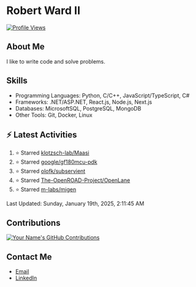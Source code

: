 
# Robert Ward II

[![Profile Views](https://komarev.com/ghpvc/?username=Robert-W-Ward)](https://github.com/Robert-W-Ward)

## About Me
I like to write code and solve problems.

## Skills
- Programming Languages: Python, C/C++, JavaScript/TypeScript, C#
- Frameworks: .NET/ASP.NET, React.js, Node.js, Next.js
- Databases: MicrosoftSQL, PostgreSQL, MongoDB
- Other Tools: Git, Docker, Linux

## :zap: Latest Activities
<!--RECENT_ACTIVITY:start-->
1. ⭐ Starred [klotzsch-lab/Maasi](https://github.com/klotzsch-lab/Maasi)
2. ⭐ Starred [google/gf180mcu-pdk](https://github.com/google/gf180mcu-pdk)
3. ⭐ Starred [olofk/subservient](https://github.com/olofk/subservient)
4. ⭐ Starred [The-OpenROAD-Project/OpenLane](https://github.com/The-OpenROAD-Project/OpenLane)
5. ⭐ Starred [m-labs/migen](https://github.com/m-labs/migen)
<!--RECENT_ACTIVITY:end-->

<!--RECENT_ACTIVITY:last_update-->
Last Updated: Sunday, January 19th, 2025, 2:11:45 AM
<!--RECENT_ACTIVITY:last_update_end-->

<!--END_SECTIN:activity-->
## Contributions
[![Your Name's GitHub Contributions](https://github-readme-streak-stats.herokuapp.com/?user=Robert-W-Ward&theme=radical)](https://github.com/your-username)

## Contact Me
- [Email](mailto:robertwesleyward2019@gmail.com)
- [LinkedIn](https://linkedin.com/in/https://www.linkedin.com/in/robert-ward-ii/)
